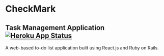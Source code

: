 # CheckMark
**Task Management Application**
[![Heroku App Status](http://heroku-shields.herokuapp.com/checkmark-app)](https://checkmark-app.herokuapp.com)
---
A web-based to-do list application built using React.js and Ruby on Rails.